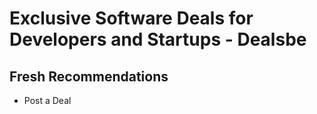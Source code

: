 # Exclusive Software Deals for Developers and Startups - Dealsbe

## Fresh Recommendations

- Post a Deal
